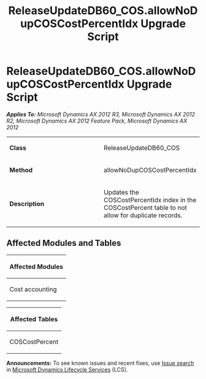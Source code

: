 ﻿---
title: ReleaseUpdateDB60_COS.allowNoDupCOSCostPercentIdx Upgrade Script
TOCTitle: ReleaseUpdateDB60_COS.allowNoDupCOSCostPercentIdx Upgrade Script
ms:assetid: c138c7b9-bbe5-f7e1-5a56-41a9faef59e4
ms:mtpsurl: https://msdn.microsoft.com/en-us/library/JJ686799(v=AX.60)
ms:contentKeyID: 49710996
ms.date: 05/18/2015
mtps_version: v=AX.60
---

# ReleaseUpdateDB60\_COS.allowNoDupCOSCostPercentIdx Upgrade Script 


_**Applies To:** Microsoft Dynamics AX 2012 R3, Microsoft Dynamics AX 2012 R2, Microsoft Dynamics AX 2012 Feature Pack, Microsoft Dynamics AX 2012_

<table>
<colgroup>
<col style="width: 50%" />
<col style="width: 50%" />
</colgroup>
<tbody>
<tr class="odd">
<td><p><strong>Class</strong></p></td>
<td><p>ReleaseUpdateDB60_COS</p></td>
</tr>
<tr class="even">
<td><p><strong>Method</strong></p></td>
<td><p>allowNoDupCOSCostPercentIdx</p></td>
</tr>
<tr class="odd">
<td><p><strong>Description</strong></p></td>
<td><p>Updates the COSCostPercentIdx index in the COSCostPercent table to not allow for duplicate records.</p></td>
</tr>
</tbody>
</table>


## Affected Modules and Tables

<table>
<colgroup>
<col style="width: 100%" />
</colgroup>
<thead>
<tr class="header">
<th><p>Affected Modules</p></th>
</tr>
</thead>
<tbody>
<tr class="odd">
<td><p>Cost accounting</p></td>
</tr>
</tbody>
</table>


<table>
<colgroup>
<col style="width: 100%" />
</colgroup>
<thead>
<tr class="header">
<th><p>Affected Tables</p></th>
</tr>
</thead>
<tbody>
<tr class="odd">
<td><p>COSCostPercent</p></td>
</tr>
</tbody>
</table>

  
**Announcements:** To see known issues and recent fixes, use [Issue search](http://go.microsoft.com/fwlink/?linkid=389258) in [Microsoft Dynamics Lifecycle Services](http://go.microsoft.com/fwlink/?linkid=306505) (LCS).

